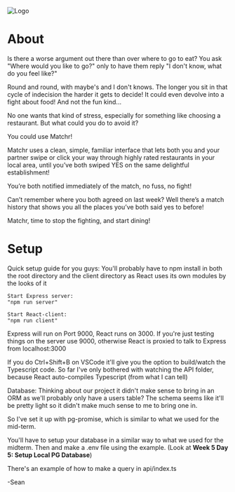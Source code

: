 ![Logo](https://raw.githubusercontent.com/xrysen/matcher/master/client/public/matchrLogo.png)

# About

Is there a worse argument out there than over where to go to eat? You ask "Where would you like to go?" only to have them reply "I don't know, what do you feel like?"

Round and round, with maybe's and I don't knows. The longer you sit in that cycle of indecision the harder it gets to decide! It could even devolve into a fight about food! And not the fun kind...

No one wants that kind of stress, especially for something like choosing a restaurant. But what could you do to avoid it?

You could use Matchr!

Matchr uses a clean, simple, familiar interface that lets both you and your partner swipe or click your way through highly rated restaurants in your local area, until you’ve both swiped YES on the same delightful establishment!

You’re both notified immediately of the match, no fuss, no fight!

Can’t remember where you both agreed on last week? Well there’s a match history that shows you all the places you’ve both said yes to before!

Matchr, time to stop the fighting, and start dining!


# Setup

Quick setup guide for you guys:
You'll probably have to npm install in both the root directory and the client directory as React uses its own modules by the looks of it

```
Start Express server:
"npm run server"
```

```
Start React-client:
"npm run client"
```

Express will run on Port 9000, React runs on 3000. If you're just testing things on the server use 9000, otherwise React is proxied to talk to Express from localhost:3000

If you do Ctrl+Shift+B on VSCode it'll give you the option to build/watch the Typescript code. So far I've only bothered with watching the API folder, because React auto-compiles Typescript (from what I can tell)

Database:
Thinking about our project it didn't make sense to bring in an ORM as we'll probably only have a users table? The schema seems like it'll be pretty light so it didn't make much sense to me to bring one in. 

So I've set it up with pg-promise, which is similar to what we used for the mid-term.

You'll have to setup your database in a similar way to what we used for the midterm. Then and make a .env file using the example. (Look at **Week 5 Day 5: Setup Local PG Database**)

There's an example of how to make a query in api/index.ts

-Sean

